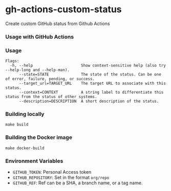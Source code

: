 # gh-actions-custom-status
Create custom GitHub status from Github Actions

### 

### Usage with GitHub Actions

### Usage
```
Flags:
  -h, --help                     Show context-sensitive help (also try --help-long and --help-man).
      --state=STATE              The state of the status. Can be one of error, failure, pending, or success.
      --target_url=TARGET_URL    The target URL to associate with this status.
      --context=CONTEXT          A string label to differentiate this status from the status of other systems.
      --description=DESCRIPTION  A short description of the status.
```

### Building locally
```
make build
```

### Building the Docker image
```
make docker-build
```

### Environment Variables
- `GITHUB_TOKEN`: Personal Access token
- `GITHUB_REPOSITORY`: Set in the format `org/repo`
- `GITHUB_REF`: Ref can be a SHA, a branch name, or a tag name.